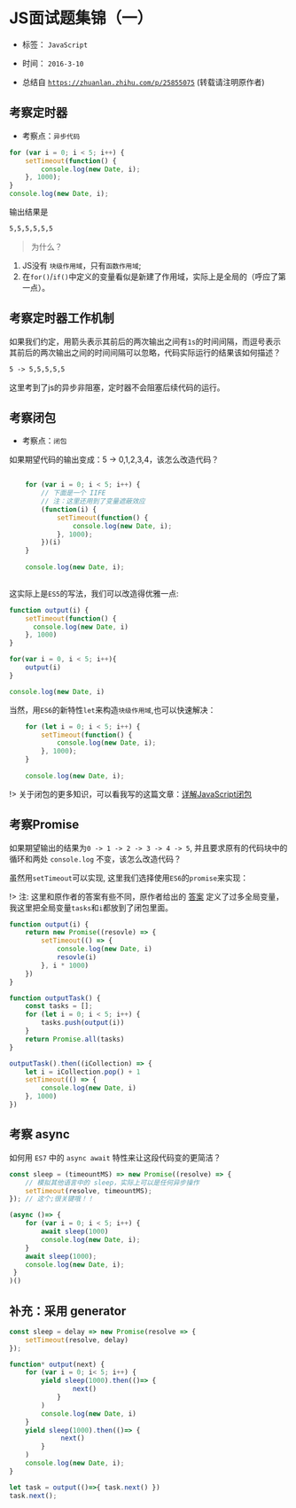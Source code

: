 # JS面试题集锦（一）
- 标签： `JavaScript`
- 时间： `2016-3-10`

- 总结自 [`https://zhuanlan.zhihu.com/p/25855075`](https://zhuanlan.zhihu.com/p/25855075) (转载请注明原作者)

## 考察定时器

- 考察点：`异步代码`

```js
for (var i = 0; i < 5; i++) {
    setTimeout(function() {
        console.log(new Date, i);
    }, 1000);
}
console.log(new Date, i);
```

输出结果是
```markdown
5,5,5,5,5,5
```

> 为什么？

1. JS没有 `块级作用域`，只有`函数作用域`;
2. 在`for()`/`if()`中定义的变量看似是新建了作用域，实际上是全局的（呼应了第一点）。

## 考察定时器工作机制

如果我们约定，用箭头表示其前后的两次输出之间有`1s`的时间间隔，而逗号表示其前后的两次输出之间的时间间隔可以忽略，代码实际运行的结果该如何描述？

```markdown
5 -> 5,5,5,5,5
```
这里考到了js的异步非阻塞，定时器不会阻塞后续代码的运行。



## 考察闭包

- 考察点：`闭包`

如果期望代码的输出变成：5 -> 0,1,2,3,4，该怎么改造代码？

```js
	
	for (var i = 0; i < 5; i++) {
		// 下面是一个 IIFE
		// 注：这里还用到了变量遮蔽效应
        (function(i) {
            setTimeout(function() {
            	console.log(new Date, i);
        	}, 1000);
        })(i)
    }
    
    console.log(new Date, i);
	
```

这实际上是`ES5`的写法，我们可以改造得优雅一点:

```js
function output(i) {
	setTimeout(function() {
	  console.log(new Date, i)
	}, 1000)	
}

for(var i = 0, i < 5; i++){
	output(i)
}

console.log(new Date, i)
```

当然，用`ES6`的新特性`let`来构造`块级作用域`,也可以快速解决：

```js
	for (let i = 0; i < 5; i++) {
		setTimeout(function() {
	        console.log(new Date, i);
		}, 1000);
    }
    
    console.log(new Date, i);
```

!> 关于闭包的更多知识，可以看我写的这篇文章：[详解JavaScript闭包](/JavaScript/详解JavaScript闭包.md)


## 考察Promise

如果期望输出的结果为`0 -> 1 -> 2 -> 3 -> 4 -> 5`, 并且要求原有的代码块中的循环和两处 `console.log` 不变，该怎么改造代码？

虽然用`setTimeout`可以实现, 这里我们选择使用`ES6`的`promise`来实现：

!> 注: 这里和原作者的答案有些不同，原作者给出的 [答案](https://zhuanlan.zhihu.com/p/25855075) 定义了过多全局变量，我这里把全局变量`tasks`和`i`都放到了闭包里面。

```js
function output(i) {
	return new Promise((resovle) => {
		setTimeout(() => {
			console.log(new Date, i)
			resovle(i)
		}, i * 1000)
	})
}

function outputTask() {
	const tasks = [];
	for (let i = 0; i < 5; i++) {
		tasks.push(output(i))
	}
	return Promise.all(tasks)
}

outputTask().then((iCollection) => {
	let i = iCollection.pop() + 1
	setTimeout(() => {
		console.log(new Date, i)
	}, 1000)
})

```

## 考察 async

如何用 `ES7` 中的 `async await` 特性来让这段代码变的更简洁？

```js
const sleep = (timeountMS) => new Promise((resolve) => {
	// 模拟其他语言中的 sleep，实际上可以是任何异步操作
    setTimeout(resolve, timeountMS);
}); // 这个;很关键哦！！

(async ()=> {
 	for (var i = 0; i < 5; i++) {
 		await sleep(1000)
 		console.log(new Date, i);
 	}
	await sleep(1000);
 	console.log(new Date, i);
 }
)()
```

## 补充：采用 generator 

```js
const sleep = delay => new Promise(resolve => {
	setTimeout(resolve, delay)
});

function* output(next) {
    for (var i = 0; i< 5; i++) {
        yield sleep(1000).then(()=> {
        	    next()
        	}
        )
        console.log(new Date, i)
    }
    yield sleep(1000).then(()=> {
             next()
        }
    )
    console.log(new Date, i);
}

let task = output(()=>{ task.next() })
task.next();
```



